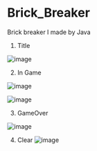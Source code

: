 # Brick_Breaker
Brick breaker I made by Java

1. Title

![image](https://user-images.githubusercontent.com/86466517/123400483-c639cf00-d5e0-11eb-9475-c1034cdb6c90.png)

2. In Game

![image](https://user-images.githubusercontent.com/86466517/123400747-0d27c480-d5e1-11eb-8c3c-bb810a1a6306.png)

![image](https://user-images.githubusercontent.com/86466517/123400787-17e25980-d5e1-11eb-9caa-31b334341ab9.png)

3. GameOver

![image](https://user-images.githubusercontent.com/86466517/123400421-b4582c00-d5e0-11eb-88bb-15bd273cc3e9.png)

4. Clear
![image](https://user-images.githubusercontent.com/86466517/123400300-91c61300-d5e0-11eb-8673-83afdc5ce825.png)
